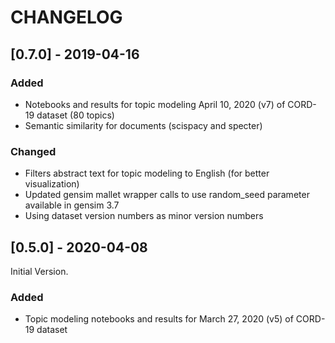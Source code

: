 # CHANGELOG

## [0.7.0] - 2019-04-16

### Added
- Notebooks and results for topic modeling April 10, 2020 (v7) of CORD-19 dataset (80 topics)
- Semantic similarity for documents (scispacy and specter)
### Changed
- Filters abstract text for topic modeling to English (for better visualization)
- Updated gensim mallet wrapper calls to use random_seed parameter available in gensim 3.7
- Using dataset version numbers as minor version numbers

## [0.5.0] - 2020-04-08

Initial Version.

### Added
- Topic modeling notebooks and results for March 27, 2020 (v5) of CORD-19 dataset
